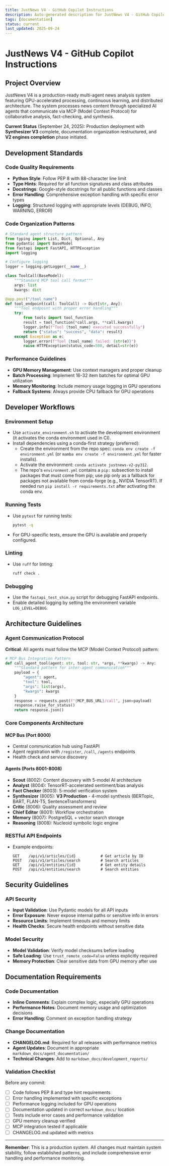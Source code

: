 ```yaml
---
title: JustNews V4 - GitHub Copilot Instructions
description: Auto-generated description for JustNews V4 - GitHub Copilot Instructions
tags: [documentation]
status: current
last_updated: 2025-09-24
---
```


# JustNews V4 - GitHub Copilot Instructions

## Project Overview

JustNews V4 is a production-ready multi-agent news analysis system featuring GPU-accelerated processing, continuous learning, and distributed architecture. The system processes news content through specialized AI agents that communicate via MCP (Model Context Protocol) for collaborative analysis, fact-checking, and synthesis.

**Current Status** (September 24, 2025): Production deployment with **Synthesizer V3** complete, documentation organization restructured, and **V2 engines completion** phase initiated.

## Development Standards

### Code Quality Requirements
- **Python Style**: Follow PEP 8 with 88-character line limit
- **Type Hints**: Required for all function signatures and class attributes
- **Docstrings**: Google-style docstrings for all public functions and classes
- **Error Handling**: Comprehensive exception handling with specific error types
- **Logging**: Structured logging with appropriate levels (DEBUG, INFO, WARNING, ERROR)

### Code Organization Patterns
```python
# Standard agent structure pattern
from typing import List, Dict, Optional, Any
from pydantic import BaseModel
from fastapi import FastAPI, HTTPException
import logging

# Configure logging
logger = logging.getLogger(__name__)

class ToolCall(BaseModel):
    """Standard MCP tool call format"""
    args: list
    kwargs: dict

@app.post("/tool_name")
def tool_endpoint(call: ToolCall) -> Dict[str, Any]:
    """Tool endpoint with proper error handling"""
    try:
        from tools import tool_function
        result = tool_function(*call.args, **call.kwargs)
        logger.info(f"Tool {tool_name} executed successfully")
        return {"status": "success", "data": result}
    except Exception as e:
        logger.error(f"Tool {tool_name} failed: {str(e)}")
        raise HTTPException(status_code=500, detail=str(e))
```

### Performance Guidelines
- **GPU Memory Management**: Use context managers and proper cleanup
- **Batch Processing**: Implement 16-32 item batches for optimal GPU utilization
- **Memory Monitoring**: Include memory usage logging in GPU operations
- **Fallback Systems**: Always provide CPU fallback for GPU operations

## Developer Workflows

### Environment Setup
- Use `activate_environment.sh` to activate the development environment (it activates the conda environment used in CI).
- Install dependencies using a conda-first strategy (preferred):
  - Create the environment from the repo spec: `conda env create -f environment.yml` (or `mamba env create -f environment.yml` for faster installs).
  - Activate the environment: `conda activate justnews-v2-py312`.
  - The repo's `environment.yml` contains a `pip:` subsection to install packages that must come from pip; use pip only as a fallback for packages not available from conda-forge (e.g., NVIDIA TensorRT). If needed run `pip install -r requirements.txt` after activating the conda env.

### Running Tests
- Use `pytest` for running tests:
  ```bash
  pytest -q
  ```
- For GPU-specific tests, ensure the GPU is available and properly configured.

### Linting
- Use `ruff` for linting:
  ```bash
  ruff check .
  ```

### Debugging
- Use the `fastapi_test_shim.py` script for debugging FastAPI endpoints.
- Enable detailed logging by setting the environment variable `LOG_LEVEL=DEBUG`.

## Architecture Guidelines

### Agent Communication Protocol
**Critical**: All agents must follow the MCP (Model Context Protocol) pattern:

```python
# MCP Bus Integration Pattern
def call_agent_tool(agent: str, tool: str, *args, **kwargs) -> Any:
    """Standard pattern for inter-agent communication"""
    payload = {
        "agent": agent,
        "tool": tool,
        "args": list(args),
        "kwargs": kwargs
    }
    response = requests.post(f"{MCP_BUS_URL}/call", json=payload)
    response.raise_for_status()
    return response.json()
```

### Core Components Architecture

#### MCP Bus (Port 8000)
- Central communication hub using FastAPI
- Agent registration with `/register`, `/call`, `/agents` endpoints
- Health check and service discovery

#### Agents (Ports 8001-8008)
- **Scout** (8002): Content discovery with 5-model AI architecture
- **Analyst** (8004): TensorRT-accelerated sentiment/bias analysis
- **Fact Checker** (8003): 5-model verification system
- **Synthesizer** (8005): **V3 Production** - 4-model synthesis (BERTopic, BART, FLAN-T5, SentenceTransformers)
- **Critic** (8006): Quality assessment and review
- **Chief Editor** (8001): Workflow orchestration
- **Memory** (8007): PostgreSQL + vector search storage
- **Reasoning** (8008): Nucleoid symbolic logic engine

### RESTful API Endpoints
- Example endpoints:
  ```
  GET    /api/v1/articles/{id}           # Get article by ID
  POST   /api/v1/articles/search         # Search articles
  GET    /api/v1/entities/{id}           # Get entity details
  POST   /api/v1/entities/search         # Search entities
  ```

## Security Guidelines

### API Security
- **Input Validation**: Use Pydantic models for all API inputs
- **Error Exposure**: Never expose internal paths or sensitive info in errors
- **Resource Limits**: Implement timeouts and memory limits
- **Health Checks**: Secure health endpoints without sensitive data

### Model Security
- **Model Validation**: Verify model checksums before loading
- **Safe Loading**: Use `trust_remote_code=False` unless explicitly required
- **Memory Protection**: Clear sensitive data from GPU memory after use

## Documentation Requirements

### Code Documentation
- **Inline Comments**: Explain complex logic, especially GPU operations
- **Performance Notes**: Document memory usage and optimization decisions
- **Error Handling**: Comment on exception handling strategy

### Change Documentation
- **CHANGELOG.md**: Required for all releases with performance metrics
- **Agent Updates**: Document in appropriate `markdown_docs/agent_documentation/`
- **Technical Changes**: Add to `markdown_docs/development_reports/`

### Validation Checklist
Before any commit:
- [ ] Code follows PEP 8 and type hint requirements
- [ ] Error handling implemented with specific exceptions
- [ ] Performance logging included for GPU operations
- [ ] Documentation updated in correct `markdown_docs/` location
- [ ] Tests include error cases and performance validation
- [ ] GPU memory cleanup verified
- [ ] MCP integration tested if applicable
- [ ] CHANGELOG.md updated with metrics

---

**Remember**: This is a production system. All changes must maintain system stability, follow established patterns, and include comprehensive error handling and performance monitoring.
